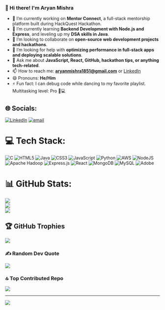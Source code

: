 ### 👋 Hi there! I'm Aryan Mishra

- 🔭 I’m currently working on **Mentor Connect**, a full-stack mentorship platform built during HackQuest Hackathon.
- 🌱 I’m currently learning **Backend Development with Node.js and Express**, and leveling up my **DSA skills in Java**.
- 👯 I’m looking to collaborate on **open-source web development projects and hackathons**.
- 🤔 I’m looking for help with **optimizing performance in full-stack apps and deploying scalable solutions**.
- 💬 Ask me about **JavaScript, React, GitHub, hackathon tips, or anything tech-related**.
- 📫 How to reach me: **aryanmishra1851@gmail.com** or [LinkedIn](www.linkedin.com/in/aryan-mishra-0a6180309)
- 😄 Pronouns: **He/Him**
- ⚡ Fun fact: I can debug code while dancing to my favorite playlist. Multitasking level: Pro 💃💻


## 🌐 Socials:
[![LinkedIn](https://img.shields.io/badge/LinkedIn-%230077B5.svg?logo=linkedin&logoColor=white)](https://linkedin.com/in/aryan-mishra-0a6180309) [![email](https://img.shields.io/badge/Email-D14836?logo=gmail&logoColor=white)](mailto:aryanmishra1851@gmail.com) 

# 💻 Tech Stack:
![C](https://img.shields.io/badge/c-%2300599C.svg?style=for-the-badge&logo=c&logoColor=white) ![HTML5](https://img.shields.io/badge/html5-%23E34F26.svg?style=for-the-badge&logo=html5&logoColor=white) ![Java](https://img.shields.io/badge/java-%23ED8B00.svg?style=for-the-badge&logo=openjdk&logoColor=white) ![CSS3](https://img.shields.io/badge/css3-%231572B6.svg?style=for-the-badge&logo=css3&logoColor=white) ![JavaScript](https://img.shields.io/badge/javascript-%23323330.svg?style=for-the-badge&logo=javascript&logoColor=%23F7DF1E) ![Python](https://img.shields.io/badge/python-3670A0?style=for-the-badge&logo=python&logoColor=ffdd54) ![AWS](https://img.shields.io/badge/AWS-%23FF9900.svg?style=for-the-badge&logo=amazon-aws&logoColor=white) ![NodeJS](https://img.shields.io/badge/node.js-6DA55F?style=for-the-badge&logo=node.js&logoColor=white) ![Apache Hadoop](https://img.shields.io/badge/Apache%20Hadoop-66CCFF?style=for-the-badge&logo=apachehadoop&logoColor=black) ![Express.js](https://img.shields.io/badge/express.js-%23404d59.svg?style=for-the-badge&logo=express&logoColor=%2361DAFB) ![React](https://img.shields.io/badge/react-%2320232a.svg?style=for-the-badge&logo=react&logoColor=%2361DAFB) ![MongoDB](https://img.shields.io/badge/MongoDB-%234ea94b.svg?style=for-the-badge&logo=mongodb&logoColor=white) ![MySQL](https://img.shields.io/badge/mysql-4479A1.svg?style=for-the-badge&logo=mysql&logoColor=white) ![Adobe](https://img.shields.io/badge/adobe-%23FF0000.svg?style=for-the-badge&logo=adobe&logoColor=white)
# 📊 GitHub Stats:
![](https://github-readme-stats.vercel.app/api?username=aryanmishra28&theme=dark&hide_border=false&include_all_commits=true&count_private=false)<br/>
![](https://nirzak-streak-stats.vercel.app/?user=aryanmishra28&theme=dark&hide_border=false)<br/>
![](https://github-readme-stats.vercel.app/api/top-langs/?username=aryanmishra28&theme=dark&hide_border=false&include_all_commits=true&count_private=false&layout=compact)

## 🏆 GitHub Trophies
![](https://github-profile-trophy.vercel.app/?username=aryanmishra28&theme=radical&no-frame=false&no-bg=true&margin-w=4)

### ✍️ Random Dev Quote
![](https://quotes-github-readme.vercel.app/api?type=horizontal&theme=radical)

### 🔝 Top Contributed Repo
![](https://github-contributor-stats.vercel.app/api?username=aryanmishra28&limit=5&theme=dark&combine_all_yearly_contributions=true)

---
[![](https://visitcount.itsvg.in/api?id=aryanmishra28&icon=0&color=0)](https://visitcount.itsvg.in)

<!-- Proudly created with GPRM ( https://gprm.itsvg.in ) -->
